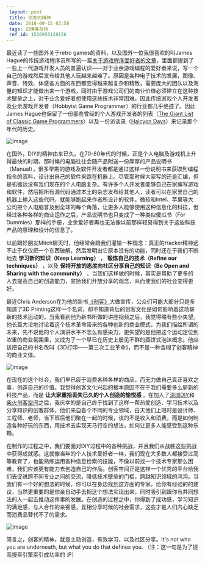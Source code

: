 ```yaml
---
 layout: post
 title: 创客的精神
 date: 2018-09-15 03:58
 tags: 旧博客存档
 ref_id: 1536955129156
---
```

最近读了一些国外关于retro games的资料，以及国外一位我很喜欢的叫James
Hague的传统游戏程序员所写的一篇[关于游戏程序爱好者的文章](http://www.loonygames.com/content/1.19/feat/)，里面都提到了一些上一代游戏开发人员的普遍认识——对于业余游戏编程的爱好者来说，写一个自己的游戏然后发布给其他人玩越来越难了。原因是各种电子技术的发展，图像、声音、特效、体感各方面的东西都变得越来越复杂和精致，需要庞大的团队以及海量的知识才能做出来一个游戏，同时由于游戏公司们的商业价值必须建立在这种技术壁垒之上，对于业余爱好者想使用这些技术非常困难，因此传统游戏个人开发者及业余游戏开发者（Hobbyist
Game Programmer）的行业都几乎绝迹了。因此James Hague也保留了一份那些曾经的个人游戏开发者的列表（[The Giant List
of Classic Game Programmers](http://dadgum.com/giantlist/)）以及一份访谈录（[Halcyon
Days](http://www.dadgum.com/halcyon/index.html)）来记录那个年代的历史。

![image](https://pic.lucki.cn/upics/2020-03-11-2309d3RhVFdGTXZTU3FWYjUvU0NEZTFhamNzeXFTUndTOWQwOTBHMUVKdEloRVFBNExONzFVOVVnPT0.jpg)

在国外，DIY的精神由来已久。在70-80年代的时候，正是个人电脑及游戏机上升得最快的时期，那时候的电脑往往会随产品附送一份厚厚的产品说明书（Manual），很多早期的游戏及软件开发者都是通过这样一份说明书来获取到编程指令的资料，设计出自己的软件来跑在机器上。尽管那时候大家写的还是汇编，但是机器远没有我们现在的个人电脑复杂。有许多个人开发者能够自己在家编写游戏和软件，然后把所有源代码通过本土的杂志发布给其他人，读者可以在家里自己的机器上输入这些代码，就能够跑起来作者所设计的软件。微软和Intel、苹果等大公司把个人电脑普及到全球的每个角落，让更多人能够使用这种信息化的科技，但经过各种各样的商业运作之后，产品说明书也只变成了一种类似傻瓜书（For
Dummies）那样的手册，业余爱好者再也无法像以前那样轻易得到关于这些科技产品的原理和设计的信息了。

以前跟好朋友Mitch聊天时，他经常会跟我们灌输一种观念：真正的Hacker精神远不止于仅仅把一个东西破解，然后发明出它原本没有的功能，同时还在于我们不断地去
**学习新的知识（Keep Learning）** ， **锻炼自己的技术（Refine our techniques）** ，以及
**保持开放的态度向社区分享自己的知识（Be Open and Sharing with the community）**
。当我们这样做的时候，其实是帮助了更多的人去提高自己的创造能力，宣扬我们开放分享的观念，从而使我们的社会变得更好。

最近Chris
Anderson在为他的新书[《创客》](http://book.douban.com/subject/20365163/)大做宣传，公众们可能大部分只是多知道了3D
Printing这样一个名词，却不知道背后的创客文化是如何影响着这场崭新的技术运动的。当我看到他为新书所做的讲座视频之后，我觉得略有些小失望。他长篇大论地讨论着这个技术革命带来的各种创新的商业模式，为我们描绘所谓的未来，先不说他的个人演讲水平不怎么有感染力，更失望的是他把这个运动定位到浓重的商业氛围里，又成为了一个早已在历史上屡见不鲜的画饼式泡沫概念。他应该把自己的书名改叫《3D打印——第三次工业革命》，而不是一种含糊了创客精神的商业文体。

![image](https://pic.lucki.cn/upics/2020-03-11-2309d3RhVFdGTXZTU3FWYjUvU0NEZTFhcWcweFRpQzN1c2o5VHNFSUVJSXBZK2VXWVZvUkJNYXFRPT0.jpg)

在现在的这个社会，我们早已疲于消费各种各样的商品，而无力做自己真正喜欢之事，创造自己的价值。我觉得创客文化兴起的根本原因不在于我们需要多么崭新的科技产品，而是
**让大家重拾丢失已久的个人创造的愉悦感**
。在加入了[深圳DIY](http://www.szdiy.org)和[柴火创客空间](http://www.chaihuo.org)之后，我庆幸的是自己终于找到了这样一帮热爱创造、学习技术以及分享知识的创客群体，他们来自各个不同的专业领域，白天他们上班时是设计师、工程师、老师，当下班后他们聚在一起的时候，谈的不是收入和消费，而是如何制造各种好玩的东西，用技术去实现天马行空的想法，如何让更多人能感受到这种乐趣。

在制作的过程之中，我们要面对DIY过程中的各种挑战，并且我们从战胜这些挑战中获得成就感。这就像当年的个人技术爱好者一样，我们现在大多数人都接受过高等教育了，也能熟练运用各种信息检索的技能，不像以前找一个技术专家那么困难，我们应该更有能力去创造自己的作品。创客空间正是这样一个优秀的平台给我们去促进跨不同专业之间的交流，降低技术壁垒的门槛，跨越知识领域的鸿沟。当我们有一个好的想法的时候，你可以在身边找到这方面的专家，给你有经验的的建议，当然更重要的是你亲自动手去把这个想法实现出来，同时吸引到跟你有共同想法的人一起去推动这件事的发展。在创造的过程之中，你得到了成功感，学习知识的满足感，与人合作的亲密感，互相分享时候的社会需求，这些才是人们内心缺乏而消费品替代不了的需求。

![image](https://pic.lucki.cn/upics/2020-03-11-2309d3RhVFdGTXZTU3FWYjUvU0NEZTFhcENHK3BmUUVmc0EzK250STcrWm9HZ0FVaWhzbFVBRU5RPT0.jpg)

简言之，创客的精神，就是主动创造，有效学习，以及社区分享。It's not who you are underneath, but what you do
that defines you. （注：这一句是为了提高搜索引擎索引成功率的 :P）

